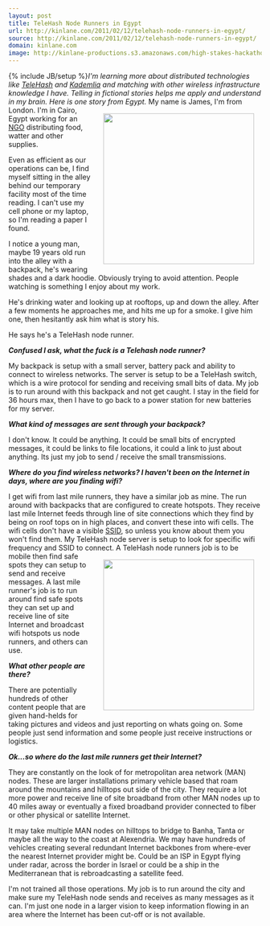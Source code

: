 ```yaml
---
layout: post
title: TeleHash Node Runners in Egypt
url: http://kinlane.com/2011/02/12/telehash-node-runners-in-egypt/
source: http://kinlane.com/2011/02/12/telehash-node-runners-in-egypt/
domain: kinlane.com
image: http://kinlane-productions.s3.amazonaws.com/high-stakes-hackathon-egypt.jpg
---
```

{% include JB/setup %}<em>I'm learning more about distributed technologies like <a href="http://www.telehash.org/" target="_blank">TeleHash</a> and <a class="zem_slink" title="Kademlia" rel="wikipedia" href="http://en.wikipedia.org/wiki/Kademlia">Kademlia</a> and matching with other wireless infrastructure knowledge I have.  Telling in fictional stories helps me apply and understand in my brain.   Here is one story from Egypt.</em>
<img style="padding: 15px;" src="http://kinlane-productions.s3.amazonaws.com/high-stakes-hackathon-egypt.jpg" alt="" width="300" align="right" />
My name is James, I'm from London.  I'm in Cairo, Egypt working for an <a class="zem_slink" title="Non-governmental organization" rel="wikipedia" href="http://en.wikipedia.org/wiki/Non-governmental_organization">NGO</a> distributing food, watter and other supplies.<p></p>
Even as efficient as our operations can be, I find myself sitting in the alley behind our temporary facility most of the time reading.  I can't use my cell phone or my laptop, so I'm reading a paper I found.<p></p>
I notice a young man,  maybe 19 years old run into the alley with a backpack, he's wearing shades and a dark hoodie.  Obviously trying to avoid attention.  People watching is something I enjoy about my work.<p></p>
He's drinking water and looking up at rooftops, up and down the alley.  After a few moments he approaches me, and hits me up for a smoke.  I give him one, then hesitantly ask him what is story his.<p></p>
He says he's a TeleHash node runner.<p></p>
<em><strong>Confused I ask, what the fuck is a Telehash node runner?</strong></em><p></p>
My backpack is setup with a small server, battery pack and ability to connect to wireless networks.   The server is setup to be a TeleHash switch, which is a wire protocol for sending and receiving small bits of data. My job is to run around with this backpack and not get caught.   I stay in the field for 36 hours max, then I have to go back to a power station for new batteries for my server.<p></p>
<em><strong>What kind of messages are sent through your backpack?</strong></em><p></p>
I don't know.  It could be anything.  It could be small bits of encrypted messages, it could be links to file locations, it could a link to just about anything.    Its just my job to send / receive the small transmissions.<p></p>
<em><strong>Where do you find wireless networks?  I haven't been on the Internet in days, where are you finding wifi? </strong></em><p></p>
I get wifi from last mile runners, they have a similar job as mine.  The run around with backpacks that are configured to create hotspots.  They receive last mile Internet feeds through line of site connections which they find by being on roof tops on in high places, and convert these into wifi cells.  The wifi cells don't have a visible <a class="zem_slink" title="Service set (802.11 network)" rel="wikipedia" href="http://en.wikipedia.org/wiki/Service_set_%28802.11_network%29">SSID</a>, so unless you know about them you won't find them.  My TeleHash node server is setup to look for specific wifi frequency and SSID to connect.
<img style="padding: 15px;" src="http://kinlane-productions.s3.amazonaws.com/TeleHash-Logo.png" alt="" width="300" align="right" />
A TeleHash node runners job is to be mobile then find safe spots they can setup to send and receive messages.   A last mile runner's job is to run around find safe spots they can set up and receive line of site Internet and broadcast wifi hotspots us node runners, and others can use.<p></p>
<strong><em>What other people are there?</em></strong><p></p>
There are potentially hundreds of other content people that are given hand-helds for taking pictures and videos and just reporting on whats going on.   Some people just send information and some people just receive instructions or logistics.<p></p>
<em><strong>Ok...so where do the last mile runners get their Internet?</strong></em><p></p>
They are constantly on the look of for metropolitan area network (MAN) nodes.   These are larger installations primary vehicle based that roam around the mountains and hilltops out side of the city.  They require a lot more power and receive line of site broadband from other MAN nodes up to 40 miles away or eventually a fixed broadband provider connected to fiber or other physical or satellite Internet.<p></p>
It may take multiple MAN nodes on hilltops to bridge to Banha,  Tanta or maybe all the way to the coast at Alexendria.   We may have hundreds of vehicles creating several redundant Internet backbones from where-ever the nearest Internet provider might be.  Could be an ISP in Egypt flying under radar, across the border in Israel or could be a ship in the Mediterranean that is rebroadcasting a satellite feed.<p></p>
I'm not trained all those operations.  My job is to run around the city and make sure my TeleHash node sends and receives as many messages as it can.   I'm just one node in a larger vision to keep information flowing in an area where the Internet has been cut-off or is not available.
